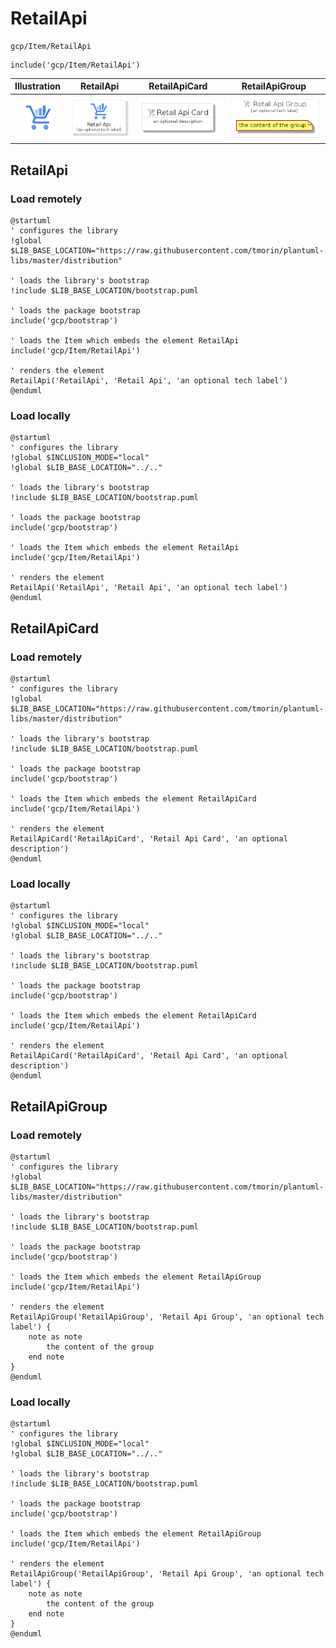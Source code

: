 # RetailApi


```text
gcp/Item/RetailApi
```

```text
include('gcp/Item/RetailApi')
```



| Illustration | RetailApi | RetailApiCard | RetailApiGroup |
| :---: | :---: | :---: | :---: |
| ![illustration for Illustration](../../gcp/Item/RetailApi.png) | ![illustration for RetailApi](../../gcp/Item/RetailApi.Local.png) | ![illustration for RetailApiCard](../../gcp/Item/RetailApiCard.Local.png) | ![illustration for RetailApiGroup](../../gcp/Item/RetailApiGroup.Local.png) |




## RetailApi

### Load remotely
```plantuml
@startuml
' configures the library
!global $LIB_BASE_LOCATION="https://raw.githubusercontent.com/tmorin/plantuml-libs/master/distribution"

' loads the library's bootstrap
!include $LIB_BASE_LOCATION/bootstrap.puml

' loads the package bootstrap
include('gcp/bootstrap')

' loads the Item which embeds the element RetailApi
include('gcp/Item/RetailApi')

' renders the element
RetailApi('RetailApi', 'Retail Api', 'an optional tech label')
@enduml
```

### Load locally
```plantuml
@startuml
' configures the library
!global $INCLUSION_MODE="local"
!global $LIB_BASE_LOCATION="../.."

' loads the library's bootstrap
!include $LIB_BASE_LOCATION/bootstrap.puml

' loads the package bootstrap
include('gcp/bootstrap')

' loads the Item which embeds the element RetailApi
include('gcp/Item/RetailApi')

' renders the element
RetailApi('RetailApi', 'Retail Api', 'an optional tech label')
@enduml
```

## RetailApiCard

### Load remotely
```plantuml
@startuml
' configures the library
!global $LIB_BASE_LOCATION="https://raw.githubusercontent.com/tmorin/plantuml-libs/master/distribution"

' loads the library's bootstrap
!include $LIB_BASE_LOCATION/bootstrap.puml

' loads the package bootstrap
include('gcp/bootstrap')

' loads the Item which embeds the element RetailApiCard
include('gcp/Item/RetailApi')

' renders the element
RetailApiCard('RetailApiCard', 'Retail Api Card', 'an optional description')
@enduml
```

### Load locally
```plantuml
@startuml
' configures the library
!global $INCLUSION_MODE="local"
!global $LIB_BASE_LOCATION="../.."

' loads the library's bootstrap
!include $LIB_BASE_LOCATION/bootstrap.puml

' loads the package bootstrap
include('gcp/bootstrap')

' loads the Item which embeds the element RetailApiCard
include('gcp/Item/RetailApi')

' renders the element
RetailApiCard('RetailApiCard', 'Retail Api Card', 'an optional description')
@enduml
```

## RetailApiGroup

### Load remotely
```plantuml
@startuml
' configures the library
!global $LIB_BASE_LOCATION="https://raw.githubusercontent.com/tmorin/plantuml-libs/master/distribution"

' loads the library's bootstrap
!include $LIB_BASE_LOCATION/bootstrap.puml

' loads the package bootstrap
include('gcp/bootstrap')

' loads the Item which embeds the element RetailApiGroup
include('gcp/Item/RetailApi')

' renders the element
RetailApiGroup('RetailApiGroup', 'Retail Api Group', 'an optional tech label') {
    note as note
        the content of the group
    end note
}
@enduml
```

### Load locally
```plantuml
@startuml
' configures the library
!global $INCLUSION_MODE="local"
!global $LIB_BASE_LOCATION="../.."

' loads the library's bootstrap
!include $LIB_BASE_LOCATION/bootstrap.puml

' loads the package bootstrap
include('gcp/bootstrap')

' loads the Item which embeds the element RetailApiGroup
include('gcp/Item/RetailApi')

' renders the element
RetailApiGroup('RetailApiGroup', 'Retail Api Group', 'an optional tech label') {
    note as note
        the content of the group
    end note
}
@enduml
```

